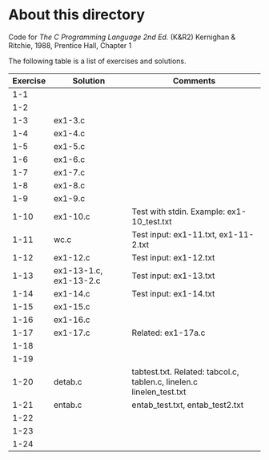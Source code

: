 # About this directory 
Code for _The C Programming Language 2nd Ed._ (K&R2) Kernighan & Ritchie, 1988, Prentice Hall, Chapter 1

The following table is a list of exercises and solutions.

|Exercise|Solution|Comments|
|--------|--------|--------|
|1-1 	 | ||
|1-2  	 |     ||
|1-3     | ex1-3.c  ||
|1-4     | ex1-4.c||
|1-5     | ex1-5.c ||
|1-6     | ex1-6.c ||
|1-7     |  ex1-7.c ||
|1-8     |  ex1-8.c     ||
|1-9     |  ex1-9.c ||
|1-10 	 | ex1-10.c  | Test with stdin. Example: ex1-10_test.txt |
|1-11    | wc.c | Test input: ex1-11.txt, ex1-11-2.txt|
|1-12  	 | ex1-12.c     | Test input: ex1-12.txt|
|1-13    | ex1-13-1.c, ex1-13-2.c | Test input: ex1-13.txt|
|1-14    | ex1-14.c     |Test input: ex1-14.txt|
|1-15    | ex1-15.c     ||
|1-16    | ex1-16.c     ||
|1-17    | ex1-17.c     | Related: ex1-17a.c |
|1-18    |      ||
|1-19    |      ||
|1-20    | detab.c     |tabtest.txt. Related: tabcol.c, tablen.c, linelen.c <br /> linelen_test.txt|
|1-21    | entab.c     |entab_test.txt, entab_test2.txt|
|1-22    |      ||
|1-23    |      ||
|1-24    |      ||
